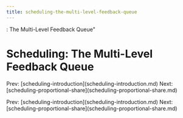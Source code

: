 ```yaml
---
title: scheduling-the-multi-level-feedback-queue
---
```


: The Multi-Level Feedback Queue\"

# Scheduling: The Multi-Level Feedback Queue

Prev:
\[scheduling-introduction](scheduling-introduction.md)
Next:
\[scheduling-proportional-share](scheduling-proportional-share.md)

Prev:
\[scheduling-introduction](scheduling-introduction.md)
Next:
\[scheduling-proportional-share](scheduling-proportional-share.md)
